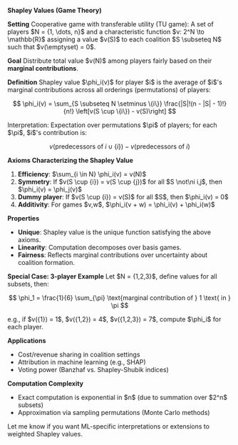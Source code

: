 **Shapley Values (Game Theory)**

**Setting**
Cooperative game with transferable utility (TU game):
A set of players \$N = {1, \dots, n}\$ and a characteristic function \$v: 2^N \to \mathbb{R}\$ assigning a value \$v(S)\$ to each coalition \$S \subseteq N\$ such that \$v(\emptyset) = 0\$.

**Goal**
Distribute total value \$v(N)\$ among players fairly based on their **marginal contributions**.

**Definition**
Shapley value \$\phi\_i(v)\$ for player \$i\$ is the average of \$i\$'s marginal contributions across all orderings (permutations) of players:

$$
\phi_i(v) = \sum_{S \subseteq N \setminus \{i\}} \frac{|S|!(n - |S| - 1)!}{n!} \left[v(S \cup \{i\}) - v(S)\right]
$$

Interpretation: Expectation over permutations \$\pi\$ of players; for each \$\pi\$, \$i\$'s contribution is:

$$
v(\text{predecessors of } i \cup \{i\}) - v(\text{predecessors of } i)
$$

**Axioms Characterizing the Shapley Value**

1. **Efficiency**: \$\sum\_{i \in N} \phi\_i(v) = v(N)\$
2. **Symmetry**: If \$v(S \cup {i}) = v(S \cup {j})\$ for all \$S \not\ni i,j\$, then \$\phi\_i(v) = \phi\_j(v)\$
3. **Dummy player**: If \$v(S \cup {i}) = v(S)\$ for all \$S\$, then \$\phi\_i(v) = 0\$
4. **Additivity**: For games \$v,w\$, \$\phi\_i(v + w) = \phi\_i(v) + \phi\_i(w)\$

**Properties**

* **Unique**: Shapley value is the unique function satisfying the above axioms.
* **Linearity**: Computation decomposes over basis games.
* **Fairness**: Reflects marginal contributions over uncertainty about coalition formation.

**Special Case: 3-player Example**
Let \$N = {1,2,3}\$, define values for all subsets, then:

$$
\phi_1 = \frac{1}{6} \sum_{\pi} \text{marginal contribution of } 1 \text{ in } \pi
$$

e.g., if \$v({1}) = 1\$, \$v({1,2}) = 4\$, \$v({1,2,3}) = 7\$, compute \$\phi\_i\$ for each player.

**Applications**

* Cost/revenue sharing in coalition settings
* Attribution in machine learning (e.g., SHAP)
* Voting power (Banzhaf vs. Shapley-Shubik indices)

**Computation Complexity**

* Exact computation is exponential in \$n\$ (due to summation over \$2^n\$ subsets)
* Approximation via sampling permutations (Monte Carlo methods)

Let me know if you want ML-specific interpretations or extensions to weighted Shapley values.
